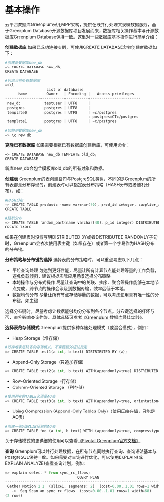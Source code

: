 ﻿# 基本操作
云平台数据库Greenplum采用MPP架构，提供在线并行处理大规模数据服务，基于Greenplum Database开源数据库项目发展而来，数据库相关操作基本与开源数据库Greenplum Database保持一致。这里对一些数据库基本操作进行简单介绍：

**创建数据库**
如果已成功连接实例，可使用CREATE DATABASE命令创建新数据如下：
``` python
#创建新数据库new_db
=> CREATE DATABASE new_db;
CREATE DATABASE

#列出当前所有数据库
=>\l
                   List of databases
      Name      |  Owner   | Encoding |   Access privileges   
----------------+----------+----------+-----------------------
 new_db         | testuser | UTF8     | 
 postgres       | postgres | UTF8     | 
 template0      | postgres | UTF8     | =c/postgres           
                                      : postgres=CTc/postgres
 template1      | postgres | UTF8     | =c/postgres   
 
#切换到数据库new_db
=> \c new_db   
```
**克隆已有数据库**
如果需要根据已有数据库创建新库，可使用命令：
```
=> CREATE DATABASE new_db TEMPLATE old_db;
CREATE DATABASE
```
新库new_db会包含模板库old_db的所有对象和数据。

**创建表**
Greenplum的表创建语句与PostgreSQL类似，不同的是Greenplum的所有表都是分布存储的，创建表时可以指定表分布策略（HASH分布或者随机分布），如：

```python
#HASH分布
=> CREATE TABLE products (name varchar(40), prod_id integer, supplier_id integer) DISTRIBUTED BY (prod_id);
CREATE TABLE

#随机分布
=> CREATE TABLE random_part(name varchar(40), p_id integer) DISTRIBUTED RANDOMLY;
CREATE TABLE

```
如果在创建表时没有写明DISTRIBUTED BY或者DISTRIBUTED RANDOMLY子句时，Greenplum会依次使用表主键（如果存在）或者第一个字段作为HASH分布的分布键。

**分布策略与分布键的选择**
选择表的分布策略时，可以重点考虑以下几点：

 - 平坦查询处理
  为达到更好性能，尽量让所有计算节点能处理等量的工作负载，避免负载倾斜，建议根据实际应用场景选择分布策略
 - 本地操作与分布式操作
   尽量让查询中的关联、排序、聚合等操作能够在本地节点完成，跨节点的操作会涉及到数据传输，效率远低于本地。
 - 数据均匀分布
   尽量让所有节点存储等量的数据，可以考虑使用具有唯一性的分布键，如主键

选择分布键时，尽量考虑让数据能够均分分布到各个节点。分布键选择的好坏与否，直接影响查询性能。具体选择可参考[《Greenplum 数据库最佳实践》][1]。

**选择表的存储模式**
Greenplum提供多种存储处理模式（或混合模式），例如：

 - Heap Storage（堆存储）
```python
#行存堆表是缺省的存储模式，不需要额外语法指定
=> CREATE TABLE test1(a int, b text) DISTRIBUTED BY (a);
```
 - Append-Only Storage（只追加存储）
```python
=> CREATE TABLE test2(a int, b text) WITH(appendonly=true) DISTRIBUTED BY (a);
```
 - Row-Oriented Storage（行存储）
 - Column-Oriented Storage （列存储）
```python
#使用列存的TABLE必须是AO表
=> CREATE TABLE test3(a int, b text) WITH(appendonly=true, orientation=column) DISTRIBUTED BY (a);
```
  - Using Compression (Append-Only Tables Only)（使用压缩存储，只能是AO表）
```python
#创建一张5级ZLIB压缩的AO表
=> CREATE TABLE foo (a int, b text) WITH (appendonly=true, compresstype=zlib, compresslevel=5);
```
关于存储模式的更详细的使用可以查看[《Pivotal Greenplum官方文档》][2]

**查询**
Greenplum可以并行处理数据，在所有节点同时执行查询，查询语法基本与PostgreSQL保持一致。如果需要对查询进行优化，可以使用EXPLAIN(或EXPLAIN ANALYZE)查看查询计划，例如:
```python
=> explain select * from sync_rc_flows;
                                 QUERY PLAN                                  
-----------------------------------------------------------------------------
 Gather Motion 2:1  (slice1; segments: 2)  (cost=0.00..1.01 rows=1 width=68)
   ->  Seq Scan on sync_rc_flows  (cost=0.00..1.01 rows=1 width=68)
(2 rows)
```



  [1]: http://mp.weixin.qq.com/s?spm=5176.doc35427.2.1.AIqq9h&__biz=MzA4NjQzNjUyOA==&mid=401639454&idx=1&sn=cff21ba642334f81809613785e437316&scene=2&srcid=0301SqsVBaQQPfoSSIjfXHCT&from=timeline&isappinstalled=0#wechat_redirect
  [2]: http://gpdb.docs.pivotal.io/4380/common/welcome.html?spm=5176.doc35427.2.2.gRtl2W